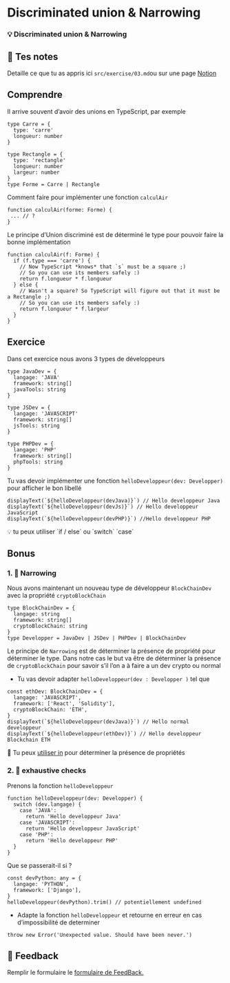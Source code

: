 # Discriminated union & Narrowing

### 💡 Discriminated union & Narrowing

## 📝 Tes notes

Detaille ce que tu as appris ici
`src/exercise/03.md`ou sur une page [Notion](https://go.mikecodeur.com/course-notes-template)

## Comprendre

Il arrive souvent d’avoir des unions en TypeScript, par exemple

```tsx
type Carre = {
  type: 'carre'
  longueur: number
}

type Rectangle = {
  type: 'rectangle'
  longueur: number
  largeur: number
}
type Forme = Carre | Rectangle
```

Comment faire pour implémenter une fonction `calculAir`

```tsx
function calculAir(forme: Forme) {
 ... // ?
}
```

Le principe d’Union discriminé est de déterminé le type pour pouvoir faire la
bonne implémentation

```tsx
function calculAir(f: Forme) {
  if (f.type === 'carre') {
    // Now TypeScript *knows* that `s` must be a square ;)
    // So you can use its members safely :)
    return f.longueur * f.longueur
  } else {
    // Wasn't a square? So TypeScript will figure out that it must be a Rectangle ;)
    // So you can use its members safely :)
    return f.longueur * f.largeur
  }
}
```

## Exercice

Dans cet exercice nous avons 3 types de développeurs

```tsx
type JavaDev = {
  langage: 'JAVA'
  framework: string[]
  javaTools: string
}

type JSDev = {
  langage: 'JAVASCRIPT'
  framework: string[]
  jsTools: string
}

type PHPDev = {
  langage: 'PHP'
  framework: string[]
  phpTools: string
}
```

Tu vas devoir implémenter une fonction `helloDeveloppeur(dev: Developper)` pour
afficher le bon libellé

```tsx
displayText(`${helloDeveloppeur(devJava)}`) // Hello developpeur Java
displayText(`${helloDeveloppeur(devJs)}`) // Hello developpeur JavaScript
displayText(`${helloDeveloppeur(devPHP)}`) //Hello developpeur PHP
```

<aside>
💡 tu peux utiliser `if / else` ou `switch` `case`

</aside>

## Bonus

### 1. 🚀 Narrowing

Nous avons maintenant un nouveau type de développeur `BlockChainDev` avec la
propriété `cryptoBlockChain`

```tsx
type BlockChainDev = {
  langage: string
  framework: string[]
  cryptoBlockChain: string
}
type Developper = JavaDev | JSDev | PHPDev | BlockChainDev
```

Le principe de `Narrowing` est de déterminer la présence de propriété pour
déterminer le type. Dans notre cas le but va être de déterminer la présence de
`cryptoBlockChain` pour savoir s’il l’on a à faire a un dev crypto ou normal

- Tu vas devoir adapter `helloDeveloppeur(dev : Developper )` tel que

```tsx
const ethDev: BlockChainDev = {
  langage: 'JAVASCRIPT',
  framework: ['React', 'Solidity'],
  cryptoBlockChain: 'ETH',
}
displayText(`${helloDeveloppeur(devJava)}`) // Hello normal developpeur
displayText(`${helloDeveloppeur(ethDev)}`) // Hello developpeur Blockchain ETH
```

📑 Tu peux
[utiliser in](https://developer.mozilla.org/en-US/docs/Web/JavaScript/Reference/Operators/in)
pour déterminer la présence de propriétés

### 2. 🚀 exhaustive checks

Prenons la fonction `helloDeveloppeur`

```tsx
function helloDeveloppeur(dev: Developper) {
  switch (dev.langage) {
    case 'JAVA':
      return 'Hello developpeur Java'
    case 'JAVASCRIPT':
      return 'Hello developpeur JavaScript'
    case 'PHP':
      return 'Hello developpeur PHP'
  }
}
```

Que se passerait-il si ?

```tsx
const devPython: any = {
  langage: 'PYTHON',
  framework: ['Django'],
}
helloDeveloppeur(devPython).trim() // potentiellement undefined
```

- Adapte la fonction `helloDeveloppeur` et retourne en erreur en cas
  d’impossibilité de determiner

```tsx
throw new Error('Unexpected value. Should have been never.')
```

## 🐜 Feedback

Remplir le formulaire le
[formulaire de FeedBack.](https://go.mikecodeur.com/cours-react-avis?entry.1912869708=TypeScript%20PRO&entry.1430994900=4.TypeScript%20Avancee&entry.533578441=03%20Discriminated%20Unions)
